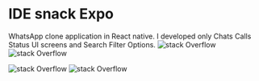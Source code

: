 # IDE snack Expo

WhatsApp clone application in React native.
I developed only Chats Calls Status UI screens and Search Filter Options.
![stack Overflow](https://github.com/ManiMaran001/WhatsApp-Clone-UI-screens/blob/main/Screenshots/Chats.PNG?raw=true)
![stack Overflow](https://github.com/ManiMaran001/WhatsApp-Clone-UI-screens/blob/main/Screenshots/STATUS.PNG?raw=true)

![stack Overflow](https://github.com/ManiMaran001/WhatsApp-Clone-UI-screens/blob/main/Screenshots/calls.PNG?raw=true)
![stack Overflow](https://github.com/ManiMaran001/WhatsApp-Clone-UI-screens/blob/main/Screenshots/search.PNG?raw=true)

